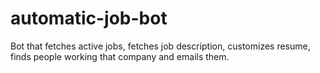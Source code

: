 # automatic-job-bot
Bot that fetches active jobs, fetches job description, customizes resume, finds people working that company and emails them.
